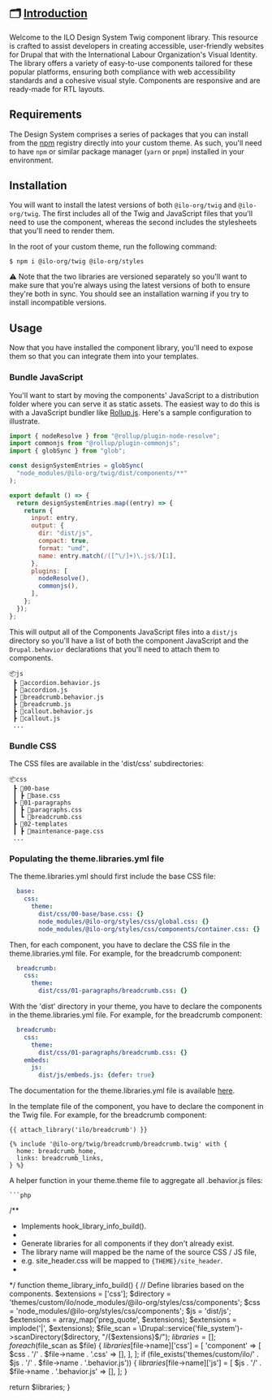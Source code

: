 ## 🗂️ [Introduction](https://twig.ui.ilo.org/?path=/docs/introduction--page)

Welcome to the ILO Design System Twig component library. This resource is crafted to assist developers in creating accessible, user-friendly websites for Drupal that with the International Labour Organization's Visual Identity. The library offers a variety of easy-to-use components tailored for these popular platforms, ensuring both compliance with web accessibility standards and a cohesive visual style. Components are responsive and are ready-made for RTL layouts.

## Requirements

The Design System comprises a series of packages that you can install from the [npm](https://www.npmjs.com/) registry directly into your custom theme. As such, you'll need to have `npm` or similar package manager (`yarn` or `pnpm`) installed in your environment.

## Installation

You will want to install the latest versions of both `@ilo-org/twig` and `@ilo-org/twig`. The first includes all of the Twig and JavaScript files that you'll need to use the component, whereas the second includes the stylesheets that you'll need to render them.

In the root of your custom theme, run the following command:

`$ npm i @ilo-org/twig @ilo-org/styles`

⚠️ Note that the two libraries are versioned separately so you'll want to make sure that you're always using the latest versions of both to ensure they're both in sync. You should see an installation warning if you try to install incompatible versions.

## Usage

Now that you have installed the component library, you'll need to expose them so that you can integrate them into your templates.

### Bundle JavaScript

You'll want to start by moving the components' JavaScript to a distribution folder where you can serve it as static assets. The easiest way to do this is with a JavaScript bundler like [Rollup.js](https://rollupjs.org/). Here's a sample configuration to illustrate.

```js
import { nodeResolve } from "@rollup/plugin-node-resolve";
import commonjs from "@rollup/plugin-commonjs";
import { globSync } from "glob";

const designSystemEntries = globSync(
  "node_modules/@ilo-org/twig/dist/components/**"
);

export default () => {
  return designSystemEntries.map((entry) => {
    return {
      input: entry,
      output: {
        dir: "dist/js",
        compact: true,
        format: "umd",
        name: entry.match(/([^\/]+)\.js$/)[1],
      },
      plugins: [
        nodeResolve(),
        commonjs(),
      ],
    };
  });
};
```

This will output all of the Components JavaScript files into a `dist/js` directory so you'll have a list of both the component JavaScript and the `Drupal.behavior` declarations that you'll need to attach them to components.

```tree
📦js
 ┣ 📜accordion.behavior.js
 ┣ 📜accordion.js
 ┣ 📜breadcrumb.behavior.js
 ┣ 📜breadcrumb.js
 ┣ 📜callout.behavior.js
 ┣ 📜callout.js
 ...
```
### Bundle CSS

The CSS files are available in the 'dist/css' subdirectories:

```tree
📦css
 ┣ 📂00-base
 ┃ ┣ 📜base.css
 ┣ 📂01-paragraphs
 ┃ ┣ 📜paragraphs.css
 ┃ ┗ 📜breadcrumb.css
 ┣ 📂02-templates
 ┃ ┣ 📜maintenance-page.css
 ...
```
### Populating the theme.libraries.yml file

The theme.libraries.yml should first include the base CSS file:

```yaml
  base:
    css:
      theme:
        dist/css/00-base/base.css: {}
        node_modules/@ilo-org/styles/css/global.css: {}
        node_modules/@ilo-org/styles/css/components/container.css: {}
```

Then, for each component, you have to declare the CSS file in the theme.libraries.yml file. For example, for the breadcrumb component:

```yaml
  breadcrumb:
    css:
      theme:
        dist/css/01-paragraphs/breadcrumb.css: {}
```

With the 'dist' directory in your theme, you have to declare the components in the theme.libraries.yml file. For example, for the breadcrumb component:
    
```yaml
  breadcrumb:
    css:
      theme:
        dist/css/01-paragraphs/breadcrumb.css: {}
    embeds:
      js:
        dist/js/embeds.js: {defer: true}
```
The documentation for the theme.libraries.yml file is available [here](https://www.drupal.org/docs/8/creating-custom-modules/adding-stylesheets-css-and-javascript-js-to-a-drupal-8-module).

In the template file of the component, you have to declare the component in the Twig file. For example, for the breadcrumb component:

```twig
{{ attach_library('ilo/breadcrumb') }}

{% include '@ilo-org/twig/breadcrumb/breadcrumb.twig' with {
  home: breadcrumb_home,
  links: breadcrumb_links,
} %}
```

A helper function in your theme.theme file to aggregate all .behavior.js files:
    
    ```php
/**
* Implements hook_library_info_build().
*
* Generate libraries for all components if they don't already exist.
* The library name will mapped be the name of the source CSS / JS file,
* e.g. site_header.css will be mapped to `{THEME}/site_header`.
*
*/
function theme_library_info_build() {
  // Define libraries based on the components.
  $extensions = ['css'];
  $directory = 'themes/custom/ilo/node_modules/@ilo-org/styles/css/components';
  $css = 'node_modules/@ilo-org/styles/css/components';
  $js = 'dist/js';
  $extensions = array_map('preg_quote', $extensions);
  $extensions = implode('|', $extensions);
  $file_scan = \Drupal::service('file_system')->scanDirectory($directory, "/{$extensions}$/");
  $libraries = [];
  foreach ($file_scan as $file) {
    $libraries[$file->name]['css'] = [
      'component' => [
        $css . '/' . $file->name . '.css' => [],
      ],
    ];
  if (file_exists('themes/custom/ilo/' . $js . '/' . $file->name . '.behavior.js')) {
    $libraries[$file->name]['js'] = [
      $js . '/' . $file->name . '.behavior.js' => [],
    ];
  }

  return $libraries; 
}
```


